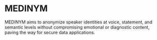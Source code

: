 # MEDINYM
MEDINYM aims to anonymize speaker identities at voice, statement, and semantic levels without compromising emotional or diagnostic content, paving the way for secure data applications.

